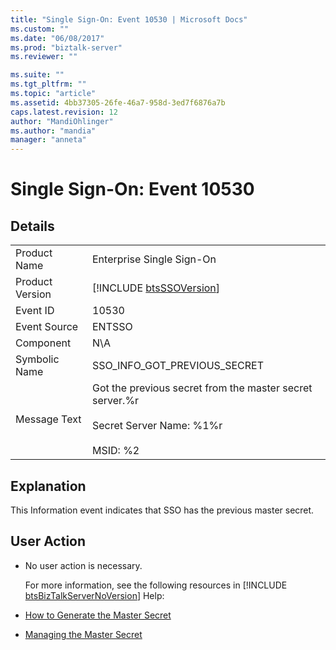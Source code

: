 ```yaml
---
title: "Single Sign-On: Event 10530 | Microsoft Docs"
ms.custom: ""
ms.date: "06/08/2017"
ms.prod: "biztalk-server"
ms.reviewer: ""

ms.suite: ""
ms.tgt_pltfrm: ""
ms.topic: "article"
ms.assetid: 4bb37305-26fe-46a7-958d-3ed7f6876a7b
caps.latest.revision: 12
author: "MandiOhlinger"
ms.author: "mandia"
manager: "anneta"
---
```

# Single Sign-On: Event 10530
## Details  

|                 |                                                                                                                    |
|-----------------|--------------------------------------------------------------------------------------------------------------------|
|  Product Name   |                                             Enterprise Single Sign-On                                              |
| Product Version |                            [!INCLUDE [btsSSOVersion](../includes/btsssoversion-md.md)]                             |
|    Event ID     |                                                       10530                                                        |
|  Event Source   |                                                       ENTSSO                                                       |
|    Component    |                                                        N\A                                                         |
|  Symbolic Name  |                                            SSO_INFO_GOT_PREVIOUS_SECRET                                            |
|  Message Text   | Got the previous secret from the master secret server.%r<br /><br /> Secret Server Name: %1%r<br /><br /> MSID: %2 |

## Explanation  
 This Information event indicates that SSO has the previous master secret.  

## User Action  

- No user action is necessary.  

  For more information, see the following resources in [!INCLUDE [btsBizTalkServerNoVersion](../includes/btsbiztalkservernoversion-md.md)] Help:  

- [How to Generate the Master Secret](../core/how-to-generate-the-master-secret.md)  

- [Managing the Master Secret](../core/managing-the-master-secret.md)
